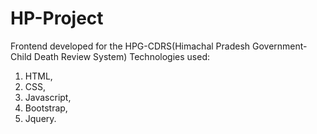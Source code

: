 # HP-Project
Frontend developed for the HPG-CDRS(Himachal Pradesh Government-Child Death Review System)
Technologies used:
1. HTML,
2. CSS,
3. Javascript,
4. Bootstrap,
5. Jquery.
